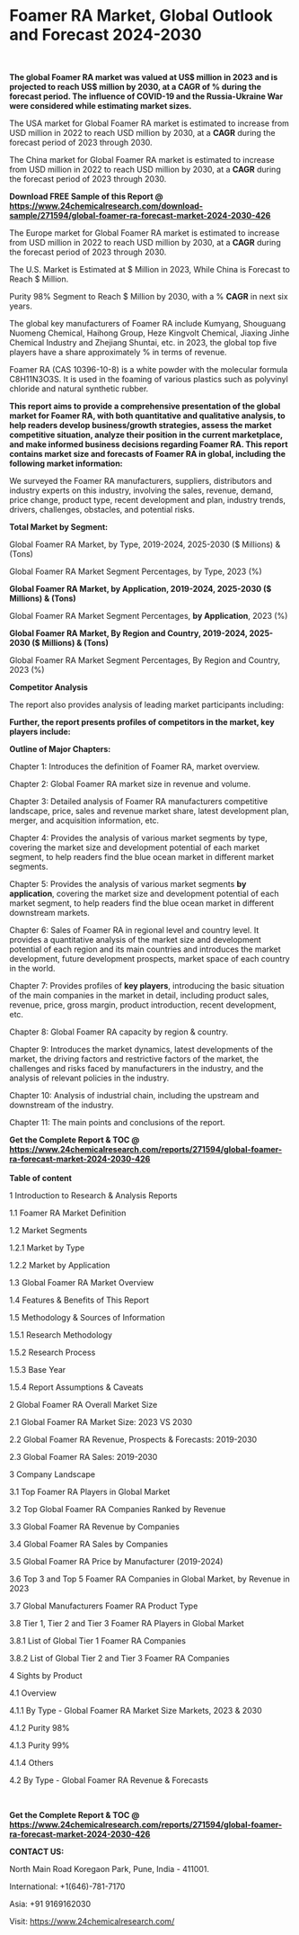 <h1>Foamer RA Market, Global Outlook and Forecast 2024-2030</h1><br/><p><strong>The global Foamer RA market was valued at US$ million in 2023 and is projected to reach US$ million by 2030, at a <strong>CAGR</strong> of % during the forecast period. The influence of COVID-19 and the Russia-Ukraine War were considered while estimating market sizes.</strong></p><p>The USA market for Global Foamer RA market is estimated to increase from USD million in 2022 to reach USD million by 2030, at a <strong>CAGR</strong> during the forecast period of 2023 through 2030.</p><p>The China market for Global Foamer RA market is estimated to increase from USD million in 2022 to reach USD million by 2030, at a <strong>CAGR</strong> during the forecast period of 2023 through 2030.</p><div><b>Download FREE Sample of this Report @ <a href="https://www.24chemicalresearch.com/download-sample/271594/global-foamer-ra-forecast-market-2024-2030-426">https://www.24chemicalresearch.com/download-sample/271594/global-foamer-ra-forecast-market-2024-2030-426</a></b></div><p>The Europe market for Global Foamer RA market is estimated to increase from USD million in 2022 to reach USD million by 2030, at a <strong>CAGR</strong> during the forecast period of 2023 through 2030.</p><p>The U.S. Market is Estimated at $ Million in 2023, While China is Forecast to Reach $ Million.</p><p>Purity 98% Segment to Reach $ Million by 2030, with a % <strong>CAGR</strong> in next six years.</p><p>The global key manufacturers of Foamer RA include Kumyang, Shouguang Nuomeng Chemical, Haihong Group, Heze Kingvolt Chemical, Jiaxing Jinhe Chemical Industry and Zhejiang Shuntai, etc. in 2023, the global top five players have a share approximately % in terms of revenue.</p><p>Foamer RA (CAS 10396-10-8) is a white powder with the molecular formula C8H11N3O3S. It is used in the foaming of various plastics such as polyvinyl chloride and natural synthetic rubber.</p><p><strong>This report aims to provide a comprehensive presentation of the global market for Foamer RA, with both quantitative and qualitative analysis, to help readers develop business/growth strategies, assess the market competitive situation, analyze their position in the current marketplace, and make informed business decisions regarding Foamer RA. This report contains market size and forecasts of Foamer RA in global, including the following market information:</strong></p><p>We surveyed the Foamer RA manufacturers, suppliers, distributors and industry experts on this industry, involving the sales, revenue, demand, price change, product type, recent development and plan, industry trends, drivers, challenges, obstacles, and potential risks.</p><p><strong>Total Market by Segment:</strong></p><p>Global Foamer RA Market, by Type, 2019-2024, 2025-2030 ($ Millions) & (Tons)</p><p>Global Foamer RA Market Segment Percentages, by Type, 2023 (%)</p><p><strong>Global Foamer RA Market, <strong>by Application</strong>, 2019-2024, 2025-2030 ($ Millions) & (Tons)</strong></p><p>Global Foamer RA Market Segment Percentages, <strong>by Application</strong>, 2023 (%)</p><p><strong>Global Foamer RA Market, By Region and Country, 2019-2024, 2025-2030 ($ Millions) & (Tons)</strong></p><p>Global Foamer RA Market Segment Percentages, By Region and Country, 2023 (%)</p><p><strong>Competitor Analysis</strong></p><p>The report also provides analysis of leading market participants including:</p><p><strong>Further, the report presents profiles of competitors in the market, <strong>key players</strong> include:</strong></p><p><strong>Outline of Major Chapters:</strong></p><p>Chapter 1: Introduces the definition of Foamer RA, market overview.</p><p>Chapter 2: Global Foamer RA market size in revenue and volume.</p><p>Chapter 3: Detailed analysis of Foamer RA manufacturers competitive landscape, price, sales and revenue market share, latest development plan, merger, and acquisition information, etc.</p><p>Chapter 4: Provides the analysis of various market segments by type, covering the market size and development potential of each market segment, to help readers find the blue ocean market in different market segments.</p><p>Chapter 5: Provides the analysis of various market segments <strong>by application</strong>, covering the market size and development potential of each market segment, to help readers find the blue ocean market in different downstream markets.</p><p>Chapter 6: Sales of Foamer RA in regional level and country level. It provides a quantitative analysis of the market size and development potential of each region and its main countries and introduces the market development, future development prospects, market space of each country in the world.</p><p>Chapter 7: Provides profiles of <strong>key players</strong>, introducing the basic situation of the main companies in the market in detail, including product sales, revenue, price, gross margin, product introduction, recent development, etc.</p><p>Chapter 8: Global Foamer RA capacity by region & country.</p><p>Chapter 9: Introduces the market dynamics, latest developments of the market, the driving factors and restrictive factors of the market, the challenges and risks faced by manufacturers in the industry, and the analysis of relevant policies in the industry.</p><p>Chapter 10: Analysis of industrial chain, including the upstream and downstream of the industry.</p><p>Chapter 11: The main points and conclusions of the report.</p><div><b>Get the Complete Report & TOC @ <a href="https://www.24chemicalresearch.com/reports/271594/global-foamer-ra-forecast-market-2024-2030-426">https://www.24chemicalresearch.com/reports/271594/global-foamer-ra-forecast-market-2024-2030-426</a></b></div><br><b>Table of content</b><p>1 Introduction to Research & Analysis Reports<br />
 
  1.1 Foamer RA Market Definition<br />
 
  1.2 Market Segments<br />
 
  1.2.1 Market by Type<br />
 
  1.2.2 Market by Application<br />
 
  1.3 Global Foamer RA Market Overview<br />
 
  1.4 Features & Benefits of This Report<br />
 
  1.5 Methodology & Sources of Information<br />
 
  1.5.1 Research Methodology<br />
 
  1.5.2 Research Process<br />
 
  1.5.3 Base Year<br />
 
  1.5.4 Report Assumptions & Caveats<br />
 
 2 Global Foamer RA Overall Market Size<br />
 
  2.1 Global Foamer RA Market Size: 2023 VS 2030<br />
 
  2.2 Global Foamer RA Revenue, Prospects & Forecasts: 2019-2030<br />
 
  2.3 Global Foamer RA Sales: 2019-2030<br />
 
 3 Company Landscape<br />
 
  3.1 Top Foamer RA Players in Global Market<br />
 
  3.2 Top Global Foamer RA Companies Ranked by Revenue<br />
 
  3.3 Global Foamer RA Revenue by Companies<br />
 
  3.4 Global Foamer RA Sales by Companies<br />
 
  3.5 Global Foamer RA Price by Manufacturer (2019-2024)<br />
 
  3.6 Top 3 and Top 5 Foamer RA Companies in Global Market, by Revenue in 2023<br />
 
  3.7 Global Manufacturers Foamer RA Product Type<br />
 
  3.8 Tier 1, Tier 2 and Tier 3 Foamer RA Players in Global Market<br />
 
  3.8.1 List of Global Tier 1 Foamer RA Companies<br />
 
  3.8.2 List of Global Tier 2 and Tier 3 Foamer RA Companies<br />
 
 4 Sights by Product<br />
 
  4.1 Overview<br />
 
  4.1.1 By Type - Global Foamer RA Market Size Markets, 2023 & 2030<br />
 
  4.1.2 Purity 98%<br />
 
  4.1.3 Purity 99%<br />
 
  4.1.4 Others<br />
 
  4.2 By Type - Global Foamer RA Revenue & Forecasts<br />
 
 <br><div><b>Get the Complete Report & TOC @ <a href="https://www.24chemicalresearch.com/reports/271594/global-foamer-ra-forecast-market-2024-2030-426">https://www.24chemicalresearch.com/reports/271594/global-foamer-ra-forecast-market-2024-2030-426</a></b></div></p>
 
 <b>CONTACT US:</b><br>
 
 North Main Road Koregaon Park, Pune, India - 411001.<br/>
 
 International: +1(646)-781-7170<br/>
 
 Asia: +91 9169162030<br/>
 
 Visit: <a href="https://www.24chemicalresearch.com/">https://www.24chemicalresearch.com/</a>
 
 <br>